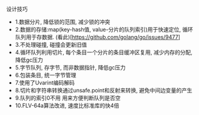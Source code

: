 设计技巧

- 1.数据分片, 降低锁的范围, 减少锁的冲突
- 2.数据的存储:map(key-hash值, value-分片的队列索引)用于快速定位, 循环队列用于存数据. (看此)[https://github.com/golang/go/issues/9477]
- 3.不处理碰撞, 碰撞会更新旧值
- 4.循环队列利用切片, 每个条目一个分片的条目缓冲区复用, 减少内存的分配, 降低gc压力
- 5.字节队列, 存字节, 而非数据指针, 降低gc压力
- 6.包装条目, 统一字节管理
- 7.使用了Uvarint编码解码
- 8.切片和字符串转换通过unsafe.point和反射来转换, 避免中间边变量的产生
- 9.队列的索引0不用 用来方便判断队列是否空
- 10.FLV-64a算法改进, 速度比标准库的快4倍
